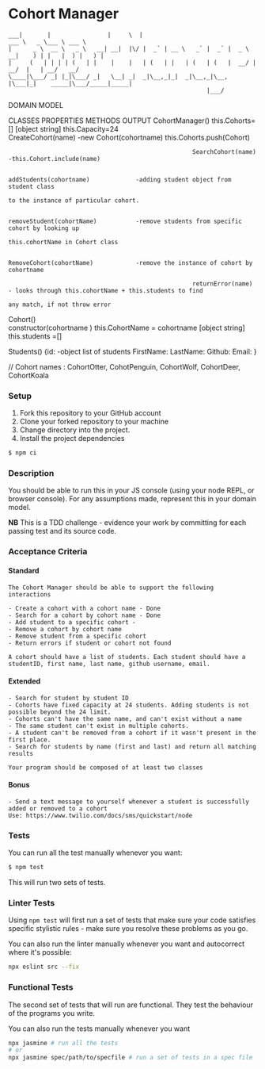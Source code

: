 # Cohort Manager

```
___|       |                |     \  |                                   ___ \   _ \___ \ ___ \  
|      _ \  __ \   _ \   __| __|  |\/ |  _` | __ \   _` |  _` |  _ \  __|    ) | |   |  ) |   ) |
|     (   | | | | (   | |    |    |   | (   | |   | (   | (   |  __/ |      __/  |   | __/   __/  
\____|\___/ _| |_|\___/ _|   \__| _|  _|\__,_|_|  _|\__,_|\__, |\___|_|    _____|\___/_____|_____|
                                                        |___/                                    
```
DOMAIN MODEL

CLASSES                 PROPERTIES                      METHODS                             OUTPUT
CohortManager()         this.Cohorts=[]                                                     [object string]
                        this.Capacity=24             
                                                        CreateCohort(name)                  -new Cohort(cohortname) this.Cohorts.push(Cohort)
                                                        
                                                        SearchCohort(name)                  -this.Cohort.include(name)

                                                        addStudents(cohortname)             -adding student object from student class
                                                                                            to the instance of particular cohort.

                                                        removeStudent(cohortName)           -remove students from specific cohort by looking up
                                                                                            this.cohortName in Cohort class        

                                                        RemoveCohort(cohortName)            -remove the instance of cohort by cohortname
                                                        
                                                        returnError(name)                   - looks through this.cohortName + this.students to find 
                                                                                                any match, if not throw error

Cohort()                 
                        constructor(cohortname )
                        this.CohortName = cohortname                                            [object string]
                        this.students =[]                          
                                                                                    
Students()              {id:                                                                 -object list of students 
                        FirstName:
                        LastName:
                        Github:
                        Email:
                        }

// Cohort names : CohortOtter, CohotPenguin, CohortWolf, CohortDeer, CohortKoala
### Setup

1. Fork this repository to your GitHub account
2. Clone your forked repository to your machine
3. Change directory into the project.
4. Install the project dependencies

```sh
$ npm ci
```

### Description

You should be able to run this in your JS console (using your node REPL, or browser console). For any assumptions made, represent this in your domain model.

**NB** This is a TDD challenge - evidence your work by committing for each passing test and its source code.

### Acceptance Criteria

#### Standard
```
The Cohort Manager should be able to support the following interactions

- Create a cohort with a cohort name - Done
- Search for a cohort by cohort name - Done
- Add student to a specific cohort -
- Remove a cohort by cohort name
- Remove student from a specific cohort
- Return errors if student or cohort not found

A cohort should have a list of students. Each student should have a studentID, first name, last name, github username, email.
```

#### Extended
```
- Search for student by student ID
- Cohorts have fixed capacity at 24 students. Adding students is not possible beyond the 24 limit.
- Cohorts can't have the same name, and can't exist without a name
- The same student can't exist in multiple cohorts.
- A student can't be removed from a cohort if it wasn't present in the first place.
- Search for students by name (first and last) and return all matching results

Your program should be composed of at least two classes
```

#### Bonus
```
- Send a text message to yourself whenever a student is successfully added or removed to a cohort
Use: https://www.twilio.com/docs/sms/quickstart/node
```


### Tests
You can run all the test manually whenever you want:
```sh
$ npm test
```

This will run two sets of tests.

### Linter Tests
Using `npm test` will first run a set of tests that make sure your code satisfies specific stylistic rules - make sure you resolve these problems as you go.

You can also run the linter manually whenever you want and autocorrect where it's possible:
```sh
npx eslint src --fix
```

### Functional Tests
The second set of tests that will run are functional. They test the behaviour of the programs you write.

You can also run the tests manually whenever you want
```sh
npx jasmine # run all the tests
# or
npx jasmine spec/path/to/specfile # run a set of tests in a spec file



